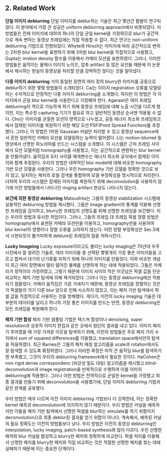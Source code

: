 ## 2. Related Work

**단일 이미지 deblurring** 단일 이미지를 deblur하는 기술은 최근 몇년간 활발이 연구되었다. 이 분야에서 가장 큰 성공은 uniform deblurring approach에서 비롯되었다. 이 방법들은 전체 이미지에 대하여 하나의 단일 균일 kernel을 가정하므로 blur가 공간적으로 계속 변하는 동영상 프레임에는 직접 적용할 수 없다. 최근 연구는 non-uniform deblurring 기법으로 전향되었다. Whyte와 Hirsch는 이미지에 따라 공간적으로 변하는 2차원 blur kernel을 표현하기 위해 3차원 blur kernel을 직접적으로 사용했고, Gupta는 motion density 함수를 이용해서 카메라 모션을 표현하였다. 그러나, 이러한 방법들은 움직이는 물체나 이미지 노이즈, 압축 artifact 등 많은 요인들 때문에 이 논문에서 제시하는 현실의 동영상을 처리할 만큼 강력하진 않다는 것을 알아냈다.

**다중 이미지 deblurring** 거의 동일한 장면의 여러 장의 blurry한 이미지를 공동으로 deblur하기 위한 몇몇 방법들이 소개되었다. Cai는 이미지 registration 오류를 모델링하는 수치적으로 안정적인 다중 이미지 deblurring을 소개했다. 하지만 이 방법은 각 이미지에서 균일 blur kernel을 사용한다고 가정해야 한다. Agarawl은 여러 프레임 deblurring이 역으로 가능하게 하기 위해 동영상 프레임에 대해 노출 시간을 다르게 했지만, 이는 특수한 capturing 기기가 필요로 하고 일반적인 동영상 순서엔 적용될 수 없다. Cho는 이미지를 균질한 모션의 영역으로 나누었고, 공동 에너지 최소화 프레임워크에서 잠재된 이미지를 복원하기 위한 해당 모션 PSF(Point Spread Function)를 추정했다. 그러나, 이 방법은 1차원 Gaussian 커널만 처리할 수 있고 동영상 sequence에서 흔한 일반적인 카메라 모션을 모델링하는 능력이 떨어졌다. Li는 motion-blurred 동영상에서 선명한 파노라마를 만드는 시스템을 소개했다. 이 시스템은 근처 프레임 사이에서 모션 모델처럼 homography를 사용했고, 이는 공간적으로 변환하는 blur kernel을 만들어냈다. 움직임과 듀티 사이클 매개변수는 에너지 최소화 공식에서 잠재된 이미지와 함께 추정된다. 우리의 방법은 대략적인 blur model에 대해 비슷한 homography 기반 모션 모델을 사용한다. 그러나 우린 homography 기반 모델을 정확한 것으로 보지 않고, 일치하는 패치의 로컬 검색을 통합하여 모델 부정확성을 명시적으로 처리한다. 더하여 우리의 시스템은 잠재된 이미지를 복원하기 위해 deconvolution을 사용하지 않기에 이전 방법들에서 나타나던 ringing artifact 현상도 나타나지 않는다.

**보간에 의한 동영상 deblurring** Matsushita는 그들의 동영상 stabilization 시스템에 실용적인 deblurring 방법을 제시했다. 그들은 image gradient의 통계를 이용해 선명한 프레임을 감지하고, blurry한 프레임의 선명도를 위해 선명한 프레임을 보간했다. 이는 우리의 방법과 유사한 작업이다. 그러나, 그들의 프레임 대 프레임 픽셀 정렬 방법은 homography에서 표현된 카메라 모션만을 이용하고, homography만을 사용하여 blur kernel의 영향이나 정렬 오류를 고려하지 않는다. 이런 정렬 부정확성은 Sec.5에서 시현되듯이 불가피하게 deblure된 프레임의 질을 저하시킨다.

**Lucky Imageing** Lucky exposure이라고도 불리는 lucky imaging은 70년대 우주 사진에서 잘 알려진 기술로, 여러 이미지들 중 선택된 몇몇개의 가장 좋은 이미지들을 고르고 합쳐서 대기의 난기류를 피하기 위해 하나의 이미지를 만들었다. 이와 비슷한 개념이 최근 여러 장면에서 멀리 떨어진 물체를 선명하게 하는 데에 적용되었다. 그들은 카메라가 정적이라 가정하였고, 그렇기 때문에 이미지 사이의 작은 어긋남은 픽셀 값을 단순 비교하는 패치 기반 탐색에 의해 제거되었다. 그러나 이는 동영상 deblurring에선 적용되기 힘들었다. 카메라 움직임은 가끔 거세지기 때문에, 동영상 프레임을 정렬하는 것은 각 픽셀들의 각기 다른 blur 양으로 인해 사소하지 않았고, 이는 패치 기반 탐색에서 픽셀 값을 직접적으로 사용하는 것을 방해했다. 게다가, 이전의 lucky imaging 기술은 대부분의 데이터를 날리고 하나의 가장 좋은 이미지를 만드는 반면, 동영상 deblurring은 모든 프레임을 복원해야 한다.

**패치 기반 합성** 패치 기반 샘플링 기법은 텍스쳐 합성이나 denoising, super resolution과 상호적 이미지 편집과 같은 곳에서 첨단의 결과를 내고 있다. 이미지 패치가 주어졌을 때 가장 가까운 이웃을 탐색하기 위해, 이전의 방법들은 주로 패치 거리 수치에서 sum of squared differences를 이용했고, translation space에서만의 탐색을 허용하였다. 최근 Barnes은 그들의 패치 매칭 알고리즘을 scale과 rotation에서도 잘 탐색할 수 있도록 확장하였다. 그러나 이러한 확장은 아직 큰 움직임 blur를 탐색하기엔 부족했고, 그것이 우리의 deblurring framework에서 필요한 것이다. HaCohen은 non-rigid dense correspondenc (비강성 밀도 대응) 알고리즘을 제시했고 blind-deconvolution과 image registration을 반복적으로 수행하여 이를 이미지 deblurring에 적용했다. 그러나 이런 방법은 전역적으로 균일한 kernel을 가정했고 최종 결과를 만들기 위해 deconvolution을 사용했기에, 단일 이미지 deblurring 기법과 같은 한계를 공유했다.

우리 방법은 매우 다르며 이전 이미지 deblurring 기법보다 더 강력한데, 이는 정확한 kernel 예측과 deconvolution에 의지하지 않기 때문이다. 우리 방법은 커널을 예측하지만 이들을 패치 기반 탐색에서 선명한 픽셀을 blur하는 simulate를 하기 위함이지 deconvolution으로 최종 deblur된 결과를 얻기 위함이 아니다. 계속해서, 예측된 커널의 필요 정확도는 이전의 방법들보다 낮다. 우리 방법은 이전의 동영상 deblurring인 interpolation, lucky imaging, patch-based synthesis와 많이 다르다. 우린 선명한 패치와 blur 커널을 합성하고 blurry한 패치와 정확하게 비교한다. 픽셀 차이를 이용해서 선명한 패치를 blurry한 패치와 직접 비교하는 것은 적절한 선명한 패치를 찾는 데에 실패하기 때문에 이는 중요한 단계이다.
